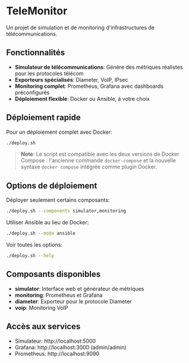 # TeleMonitor

Un projet de simulation et de monitoring d'infrastructures de télécommunications.

## Fonctionnalités

- **Simulateur de télécommunications**: Génère des métriques réalistes pour les protocoles télécom
- **Exporteurs spécialisés**: Diameter, VoIP, IPsec
- **Monitoring complet**: Prometheus, Grafana avec dashboards préconfigurés
- **Déploiement flexible**: Docker ou Ansible, à votre choix

## Déploiement rapide

Pour un déploiement complet avec Docker:

```bash
./deploy.sh
```

> **Note**: Le script est compatible avec les deux versions de Docker Compose : l'ancienne commande `docker-compose` et la nouvelle syntaxe `docker compose` intégrée comme plugin Docker.

## Options de déploiement

Déployer seulement certains composants:

```bash
./deploy.sh --components simulator,monitoring
```

Utiliser Ansible au lieu de Docker:

```bash
./deploy.sh --mode ansible
```

Voir toutes les options:

```bash
./deploy.sh --help
```

## Composants disponibles

- **simulator**: Interface web et générateur de métriques
- **monitoring**: Prometheus et Grafana
- **diameter**: Exporteur pour le protocole Diameter
- **voip**: Monitoring VoIP

## Accès aux services

- Simulateur: http://localhost:5000
- Grafana: http://localhost:3000 (admin/admin)
- Prometheus: http://localhost:9090